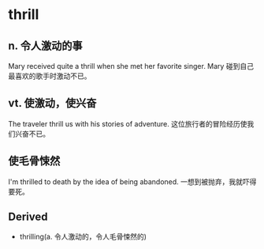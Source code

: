 # thrill

## n. 令人激动的事

Mary received quite a thrill when she met her favorite singer. Mary 碰到自己最喜欢的歌手时激动不已。

## vt. 使激动，使兴奋

The traveler thrill us with his stories of adventure. 这位旅行者的冒险经历使我们兴奋不已。

## 使毛骨悚然

I'm thrilled to death by the idea of being abandoned. 一想到被抛弃，我就吓得要死。

## Derived

- thrilling(a. 令人激动的，令人毛骨悚然的)
